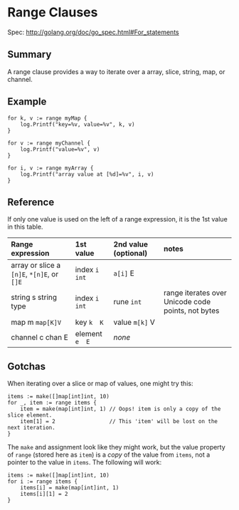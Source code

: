 # Range Clauses

Spec: http://golang.org/doc/go_spec.html#For_statements

## Summary

A range clause provides a way to iterate over a array, slice, string, map, or channel.

## Example

```
for k, v := range myMap {
	log.Printf("key=%v, value=%v", k, v)
}

for v := range myChannel {
	log.Printf("value=%v", v)
}

for i, v := range myArray {
	log.Printf("array value at [%d]=%v", i, v)
}
```

## Reference

If only one value is used on the left of a range expression, it is the 1st value in this table.

| Range expression | 1st value | 2nd value (optional) | notes |
|:-----------------|:----------|:---------------------|:------|
| array or slice  a  ` [n]E `, ` *[n]E `, or ` []E `  | index    ` i  int ` |  ` a[i] `       E    |
| string          s  string type          | index    ` i  int ` |   rune  ` int `      | range iterates over Unicode code points, not bytes |
| map             m  ` map[K]V `              | key      ` k  K ` | value  ` m[k] `       V |
| channel         c  chan E               | element  ` e  E ` | _none_               |

## Gotchas

When iterating over a slice or map of values, one might try this:

```
items := make([]map[int]int, 10)
for _, item := range items {
	item = make(map[int]int, 1) // Oops! item is only a copy of the slice element.
	item[1] = 2                 // This 'item' will be lost on the next iteration.
}
```

The ` make ` and assignment look like they might work, but the value property of ` range ` (stored here as ` item `) is a _copy_ of the value from ` items `, not a pointer to the value in ` items `. The following will work:

```
items := make([]map[int]int, 10)
for i := range items {
	items[i] = make(map[int]int, 1)
	items[i][1] = 2
}
```